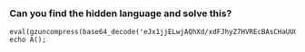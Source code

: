 ### Can you find the hidden language and solve this?

```
eval(gzuncompress(base64_decode('eJx1jjELwjAQhXd/xdFJhyZ7HVREcBAsCHaUUC821F4kuRhE/O+mRQodfMPB8XjvfTpQzcYSbOaL9wx+csjB0fj2yiqE4BG4wXQVXaGzDqGAhvnhCyljjOKJ7Nk6o0RtO3lvJdLNEKIzdMsV56MvM1Huy8vueJiMiKxSxMAWonUtJKxhRAcCz0FriIYbSMnVv/wJE5kheNngYHvuq2rlEoFfT+DG/HIo+HwBQHVP1Q=='))); echo A();
```
